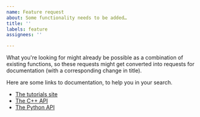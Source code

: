 ```yaml
---
name: Feature request
about: Some functionality needs to be added…
title: ''
labels: feature
assignees: ''

---
```


What you're looking for might already be possible as a combination of existing functions, so these requests might get converted into requests for documentation (with a corresponding change in title).

Here are some links to documentation, to help you in your search.

   * [The tutorials site](https://scikit-hep.org/awkward-1.0/index.html)
   * [The C++ API](https://awkward-array.readthedocs.io/en/latest/_static/index.html)
   * [The Python API](https://awkward-array.readthedocs.io/en/latest/index.html)
